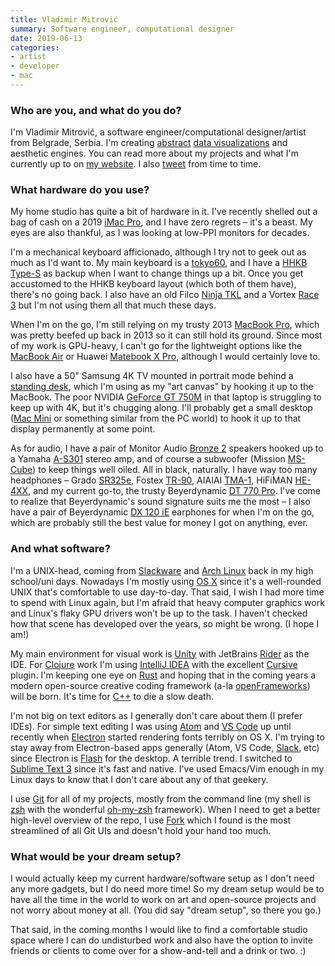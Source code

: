 ```yaml
---
title: Vladimir Mitrović
summary: Software engineer, computational designer
date: 2019-06-13
categories:
- artist 
- developer
- mac
---
```


### Who are you, and what do you do?

I'm Vladimir Mitrović, a software engineer/computational designer/artist from Belgrade, Serbia. I'm creating [abstract](http://brutalism.rs/project/unwelcome-gaze/ "Vladimir's social graph project.") [data visualizations](http://brutalism.rs/project/itinerant/ "Vladimir's experimental weather forecast project.") and aesthetic engines. You can read more about my projects and what I'm currently up to on [my website](http://brutalism.rs/ "Vladimir's website."). I also [tweet](https://twitter.com/pttrn "Vladimir's Twitter account.") from time to time.

### What hardware do you use?

My home studio has quite a bit of hardware in it. I've recently shelled out a bag of cash on a 2019 [iMac Pro][imac-pro], and I have zero regrets – it's a beast. My eyes are also thankful, as I was looking at low-PPI monitors for decades.

I'm a mechanical keyboard afficionado, although I try not to geek out as much as I'd want to. My main keyboard is a [tokyo60][], and I have a [HHKB Type-S][happy-hacking-keyboard-professional-type-s] as backup when I want to change things up a bit. Once you get accustomed to the HHKB keyboard layout (which both of them have), there's no going back. I also have an old Filco [Ninja TKL][ninja-majestouch-2] and a Vortex [Race 3][race-3] but I'm not using them all that much these days.

When I'm on the go, I'm still relying on my trusty 2013 [MacBook Pro][macbook-pro], which was pretty beefed up back in 2013 so it can still hold its ground. Since most of my work is GPU-heavy, I can't go for the lightweight options like the [MacBook Air][macbook-air] or Huawei [Matebook X Pro][matebook-x-pro], although I would certainly love to.

I also have a 50" Samsung 4K TV mounted in portrait mode behind a [standing desk][jaswig], which I'm using as my "art canvas" by hooking it up to the MacBook. The poor NVIDIA [GeForce GT 750M][geforce-gt-750m] in that laptop is struggling to keep up with 4K, but it's chugging along. I'll probably get a small desktop ([Mac Mini][mac-mini] or something similar from the PC world) to hook it up to that display permanently at some point.

As for audio, I have a pair of Monitor Audio [Bronze 2][bronze-2] speakers hooked up to a Yamaha [A-S301][] stereo amp, and of course a subwoofer (Mission [MS-Cube][]) to keep things well oiled. All in black, naturally. I have way too many headphones – Grado [SR325e][], Fostex [TR-90][], AIAIAI [TMA-1][], HiFiMAN [HE-4XX][], and my current go-to, the trusty Beyerdynamic [DT 770 Pro][dt-770-pro]. I've come to realize that Beyerdynamic's sound signature suits me the most – I also have a pair of Beyerdynamic [DX 120 iE][dx-120-ie] earphones for when I'm on the go, which are probably still the best value for money I got on anything, ever.

### And what software?

I'm a UNIX-head, coming from [Slackware][] and [Arch Linux][arch-linux] back in my high school/uni days. Nowadays I'm mostly using [OS X][macos] since it's a well-rounded UNIX that's comfortable to use day-to-day. That said, I wish I had more time to spend with Linux again, but I'm afraid that heavy computer graphics work and Linux's flaky GPU drivers won't be up to the task. I haven't checked how that scene has developed over the years, so might be wrong. (I hope I am!)

My main environment for visual work is [Unity][] with JetBrains [Rider][] as the IDE. For [Clojure][] work I'm using [IntelliJ IDEA][intellij-idea] with the excellent [Cursive][] plugin. I'm keeping one eye on [Rust][] and hoping that in the coming years a modern open-source creative coding framework (a-la [openFrameworks][]) will be born. It's time for [C++][c-plusplus] to die a slow death.

I'm not big on text editors as I generally don't care about them (I prefer IDEs). For simple text editing I was using [Atom][] and [VS Code][visual-studio-code] up until recently when [Electron][] started rendering fonts terribly on OS X. I'm trying to stay away from Electron-based apps generally (Atom, VS Code, [Slack][], etc) since Electron is [Flash][] for the desktop. A terrible trend. I switched to [Sublime Text 3][sublime-text] since it's fast and native. I've used Emacs/Vim enough in my Linux days to know that I don't care about any of that geekery.

I use [Git][] for all of my projects, mostly from the command line (my shell is [zsh][] with the wonderful [oh-my-zsh][] framework). When I need to get a better high-level overview of the repo, I use [Fork][] which I found is the most streamlined of all Git UIs and doesn't hold your hand too much.

### What would be your dream setup?

I would actually keep my current hardware/software setup as I don't need any more gadgets, but I do need more time! So my dream setup would be to have all the time in the world to work on art and open-source projects and not worry about money at all. (You did say "dream setup", so there you go.)

That said, in the coming months I would like to find a comfortable studio space where I can do undisturbed work and also have the option to invite friends or clients to come over for a show-and-tell and a drink or two. :)

[a-s301]: https://europe.yamaha.com/en/products/audio_visual/hifi_components/a-s301/index.html "An amplifier."
[arch-linux]: https://archlinux.org/ "A Linux distro."
[atom]: https://github.blog/2022-06-08-sunsetting-atom/ "A text editor based on web technology."
[bronze-2]: https://www.monitoraudio.com/en/product-ranges/bronze/bronze-100/ "Speakers."
[c-plusplus]: https://en.wikipedia.org/wiki/C%2B%2B "A compiled programming language."
[clojure]: https://en.wikipedia.org/wiki/Clojure "A dynamic programming language using the Java Virtual Machine."
[cursive]: https://cursive-ide.com/ "A Clojure IDE."
[dt-770-pro]: http://north-america.beyerdynamic.com/ "Closed headphones."
[dx-120-ie]: https://www.whathifi.com/beyerdynamic/dx-120-ie/review "In-ear headphones."
[electron]: https://www.electronjs.org/ "A developer tool for building desktop apps with web technology."
[flash]: https://en.wikipedia.org/wiki/Adobe_Flash "A software and animation editor."
[fork]: https://git-fork.com/ "A Git client."
[geforce-gt-750m]: https://www.nvidia.com/en-us/geforce/gaming-laptops/20-series/ "A GPU for laptops."
[git]: https://git-scm.com/ "A version control system."
[happy-hacking-keyboard-professional-type-s]: http://web.archive.org/web/20210805082753/https://hhkeyboard.us/happyhacking/ "A mechanical keyboard."
[he-4xx]: https://drop.com/buy/drop-hifiman-he4xx-planar-magnetic-headphones "On-ear headphones."
[imac-pro]: https://en.wikipedia.org/wiki/IMac_Pro "An all-in-one workstation."
[intellij-idea]: https://www.jetbrains.com/idea/ "A developer's IDE."
[jaswig]: https://fully.com "A standing desk."
[mac-mini]: https://www.apple.com/mac-mini/ "A small desktop computer."
[macbook-air]: https://www.apple.com/macbook-air/ "A very thin laptop."
[macbook-pro]: https://www.apple.com/macbook-pro/ "A laptop."
[macos]: https://en.wikipedia.org/wiki/MacOS "An operating system for Mac hardware."
[matebook-x-pro]: https://consumer.huawei.com/en/laptops.html "A 13.9 inch PC laptop."
[ms-cube]: https://www.cmy.com.my/shop-online/mission-ms-cube-200w-active-subwoofer/ "A subwoofer."
[ninja-majestouch-2]: https://www.keyboardco.com/keyboard/usa-filco-ninja-majestouch-2-tenkeyless-nkr-tactile-action-keyboard.asp "A mechanical keyboard."
[oh-my-zsh]: https://github.com/ohmyzsh/ohmyzsh "A framework of extensions and themes for the zsh shell."
[openframeworks]: https://openframeworks.cc/ "A C++ library for creative projects."
[race-3]: https://www.vortexgear.tw/vortex2_2.asp?kind=47&kind2=225&kind3=&kind4=1044 "A mechanical keyboard."
[rider]: https://www.jetbrains.com/rider/ "A .NET IDE."
[rust]: https://www.rust-lang.org/ "A programming language."
[slack]: https://slack.com/intl/ja-jp/ "A collaboration service."
[slackware]: http://www.slackware.com/ "A Linux distribution."
[sr325e]: https://gradolabs.com/headphones/prestige-series/item/5-sr325e "Over-the-ear headphones."
[sublime-text]: http://www.sublimetext.com/ "A coder's text editor."
[tma-1]: https://aiaiai.audio/store/headphones/tma-1 "DJ headphones."
[tokyo60]: http://tokyokeyboard.com/tokyo60/ "A mechanical keyboard."
[tr-90]: https://www.fostexinternational.com/docs/products/TR-Series.shtml "On-ear headphones."
[unity]: https://unity.com/products "A cross-platform game development tool."
[visual-studio-code]: https://code.visualstudio.com/ "A development IDE."
[zsh]: https://www.zsh.org/ "An interactive shell and scripting language."
